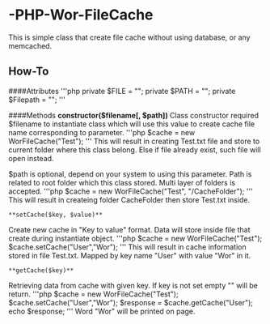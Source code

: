 # -PHP-Wor-FileCache
This is simple class that create file cache without using database, or any memcached.

## How-To
####Attributes
'''php
	private $FILE     = "";
    private $PATH     = "";
    private $Filepath = "";
'''

####Methods
	**constructor($filename[, $path])**
Class constructor required $filename to instantiate class which will use this value to create cache file name corresponding to parameter.
'''php
	$cache = new WorFileCache("Test");
'''
This will result in creating Test.txt file and store to current folder where this class belong. Else if file already exist, such file will open instead.

$path is optional, depend on your system to using this parameter. Path is related to root folder which this class stored. Multi layer of folders is accepted.
'''php
	$cache = new WorFileCache("Test", "/CacheFolder");
'''
This will result in createing folder CacheFolder then store Test.txt inside.

	**setCache($key, $value)**
Create new cache in "Key to value" format. Data will store inside file that create during instantiate object.
'''php
	$cache = new WorFileCache("Test");
	$cache.setCache("User","Wor");
'''
This will result in cache information stored in file Test.txt. Mapped by key name "User" with value "Wor" in it.

	**getCache($key)**
Retrieving data from cache with given key. If key is not set empty "" will be return.
'''php
	$cache = new WorFileCache("Test");
	$cache.setCache("User","Wor");
	$response = $cache.getCache("User");
	echo $response;
'''
Word "Wor" will be printed on page.